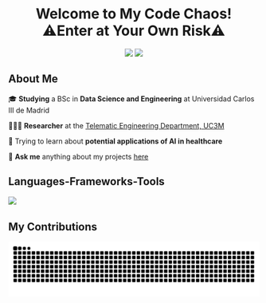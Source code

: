 <h1 align="center">Welcome to My Code Chaos!<br>⚠️Enter at Your Own Risk⚠️<br/> </h1> 
<div align="center"> 
    <a href="mailto:al.garcia636@gmail.com"><img src="https://img.shields.io/badge/Gmail-333333?style=for-the-badge&logo=gmail&logoColor=red" /></a>
    <a href="https://www.linkedin.com/in/alexgaarciia/" target="_blank"><img src="https://img.shields.io/badge/LinkedIn-0077B5?style=for-the-badge&logo=linkedin&logoColor=white" target="_blank" /></a>
</div>

## About Me

🎓 **Studying** a BSc in **Data Science and Engineering** at Universidad Carlos III de Madrid
    
🧑🏻‍💻 **Researcher** at the [Telematic Engineering Department, UC3M](https://www.uc3m.es/telematic-engineering-department/home)

🌱 Trying to learn about **potential applications of AI in healthcare**

💬 **Ask me** anything about my projects [here](https://github.com/alexgaarciia/alexgaarciia/issues)


 ## Languages-Frameworks-Tools
<p>
    <img src="https://skillicons.dev/icons?i=python,r,html,css,js,nodejs,expressjs,mysql,mongodb,github,latex" />
</p>

## My Contributions
<div align="center">
  <img alt="snake eating my contributions" src="https://raw.githubusercontent.com/alexgaarciia/alexgaarciia/output/github-contribution-grid-snake.svg" />
</div>
